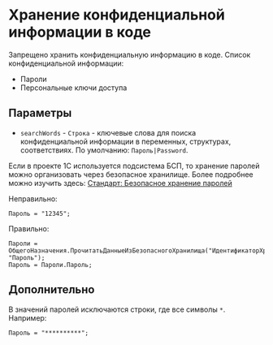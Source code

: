 # Хранение конфиденциальной информации в коде

Запрещено хранить конфиденциальную информацию в коде. Список конфиденциальной информации:
* Пароли
* Персональные ключи доступа

## Параметры

* `searchWords` - `Строка` - ключевые слова для поиска конфиденциальной информации в переменных, структурах, соответствиях. По умолчанию: `Пароль|Password`.

Если в проекте 1С используется подсистема БСП, то хранение паролей можно организовать через безопасное хранилище. Более подробнее можно изучить здесь: 
[Стандарт: Безопасное хранение паролей](https://its.1c.ru/db/v8std#content:740:hdoc)

Неправильно:
```bsl
Пароль = "12345";
```

Правильно:
```bsl
Пароли = ОбщегоНазначения.ПрочитатьДанныеИзБезопасногоХранилища("ИдентификаторХранения", "Пароль");
Пароль = Пароли.Пароль;
```

## Дополнительно

В значений паролей исключаются строки, где все символы `*`. Например:

```bsl
Пароль = "**********";
```
